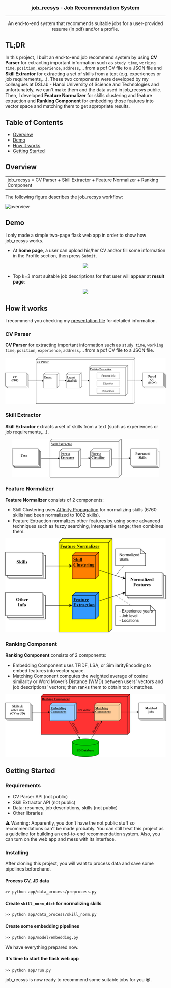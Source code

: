 
<h3 align="center">job_recsys - Job Recommendation System</h3>

---

<p align="center"> An end-to-end system that recommends suitable jobs for a user-provided resume (in pdf) and/or a profile.
    <br> 
</p>

## TL;DR
In this project, I built an end-to-end job recommend system by using **CV Parser** for extracting important information such as ```study time```,  ```working time```, ```position```, ```experience```, ```address```,... from a pdf CV file to a JSON file and **Skill Extractor** for extracting a set of skills from a text (e.g. experiences or job requirements,...). These two components were developed by my colleagues at DSLab - Hanoi University of Science and Technologies and unfortunately, we can't make them and the data used in job_recsys public. Then, I developed **Feature Normalizer** for skills clustering and feature extraction and **Ranking Component** for embedding those features into vector space and matching them to get appropriate results. 

## Table of Contents
+ [Overview](#overview)
+ [Demo](#demo)
+ [How it works](#working)
+ [Getting Started](#getting_started)

## Overview <a name = "overview"></a>
<table><tr><td>
job_recsys = CV Parser + Skill Extractor + Feature Normalizer + Ranking Component
</td></tr></table>
The following figure describes the job_recsys workflow:

![overview](https://github.com/Dec1mo/Job_Recommendation/blob/main/docs/overview.png?raw=true)

## Demo <a name = "demo"></a>
I only made a simple two-page flask web app in order to show how job_recsys works.
- At **home page**, a user can upload his/her CV and/or fill some information in the Profile section, then press ```Submit```.
<p align="center">
  <img src="https://github.com/Dec1mo/Job_Recommendation/blob/main/docs/demo_homepage.png?raw=true" />
</p>

- Top k=3 most suitable job descriptions  for that user will appear at **result page**:
<p align="center">
  <img src="https://github.com/Dec1mo/Job_Recommendation/blob/main/docs/demo_result_page.png?raw=true" />
</p>

## How it works <a name = "working"></a>
I recommend you checking my [presentation file](https://github.com/Dec1mo/job_recsys/blob/main/docs/ThaiDD_Job_RecSys.pdf) for detailed information.
### CV Parser
**CV Parser** for extracting important information such as ```study time```,  ```working time```, ```position```, ```experience```, ```address```,... from a pdf CV file to a JSON file.
<p align="center">
  <img src="https://github.com/Dec1mo/job_recsys/blob/main/docs/cv_parser.jpg?raw=true" />
</p>

### Skill Extractor
**Skill Extractor** extracts a set of skills from a text (such as experiences or job requirements,...).
<p align="center">
  <img src="https://github.com/Dec1mo/job_recsys/blob/main/docs/skill_extractor.png?raw=true" />
</p>

### Feature Normalizer 
**Feature Normalizer** consists of 2 components:
- Skill Clustering uses [Affinity Propagation](https://en.wikipedia.org/wiki/Affinity_propagation) for normalizing skills (6760 skills had been normalized to 1002 skills).
- Feature Extraction normalizes other features by using some advanced techniques such as fuzzy searching, interquartile range; then combines them.
<p align="center">
  <img src="https://github.com/Dec1mo/job_recsys/blob/main/docs/skill_normalizer.png?raw=true" />
</p>

### Ranking Component
**Ranking Component** consists of 2 components:
- Embedding Component uses TFIDF, LSA, or SimilarityEncoding to embed features into vector space.
- Matching Component computes the weighted average of cosine similarity or Word Mover’s Distance (WMD) between users' vectors and job descriptions' vectors; then ranks them to obtain top k matches.
<p align="center">
  <img src="https://github.com/Dec1mo/job_recsys/blob/main/docs/ranking_component.png?raw=true" />
</p>

## Getting Started <a name = "getting_started"></a>
### Requirements
+ CV Parser API (not public)
+ Skill Extractor API (not public)
+ Data: resumes, job descriptions, skills (not public)
+ Other libraries

⚠ Warning: Apparently, you don't have the not public stuff so recommendations can't be made probably. You can still treat this project as a guideline for building an end-to-end recommendation system. Also, you can turn on the web app and mess with its interface.

### Installing
After cloning this project, you will want to process data and save some pipelines beforehand.
#### Process CV, JD data
```
>> python app/data_process/preprocess.py
```
#### Create ```skill_norm_dict``` for normalizing skills
```
>> python app/data_process/skill_norm.py
```
#### Create some embedding pipelines
```
>> python app/model/embedding.py
```
We have everything prepared now.
#### It's time to start the flask web app
```
>> python app/run.py
```
job_recsys is now ready to recommend some suitable jobs for you 😎.
